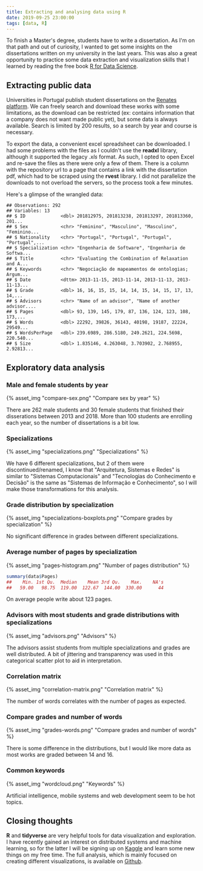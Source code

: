 ```yaml
---
title: Extracting and analysing data using R
date: 2019-09-25 23:00:00
tags: [data, R]
---
```


To finish a Master's degree, students have to write a dissertation. As I'm on that path and out of curiosity, I wanted to get some insights on the dissertations written on my university in the last years. This was also a great opportunity to practice some data extraction and visualization skills that I learned by reading the free book [R for Data Science](https://r4ds.had.co.nz).

## Extracting public data

Universities in Portugal publish student dissertations on the [Renates platform](https://renates.dgeec.mec.pt). We can freely search and download these works with some limitations, as the download can be restricted (ex: contains information that a company does not want made public yet), but some data is always available. Search is limited by 200 results, so a search by year and course is necessary.

To export the data, a convenient excel spreadsheet can be downloaded. I had some problems with the files as I couldn't use the **readxl** library, although it supported the legacy *.xls* format. As such, I opted to open Excel and re-save the files as there were only a few of them. There is a column with the repository url to a page that contains a link with the dissertation pdf, which had to be scraped using the **rvest** library. I did not parallelize the downloads to not overload the servers, so the process took a few minutes.

Here's a glimpse of the wrangled data:

```
## Observations: 292
## Variables: 13
## $ ID             <dbl> 201812975, 201813238, 201813297, 201813360, 201...
## $ Sex            <chr> "Feminino", "Masculino", "Masculino", "Feminino...
## $ Nationality    <chr> "Portugal", "Portugal", "Portugal", "Portugal",...
## $ Specialization <chr> "Engenharia de Software", "Engenharia de Softwa...
## $ Title          <chr> "Evaluating the Combination of Relaxation and A...
## $ Keywords       <chr> "Negociação de mapeamentos de ontologias; Argum...
## $ Date           <dttm> 2013-11-15, 2013-11-14, 2013-11-13, 2013-11-13...
## $ Grade          <dbl> 16, 16, 15, 15, 14, 14, 15, 14, 15, 17, 13, 14,...
## $ Advisors       <chr> "Name of an advisor", "Name of another advisor....
## $ Pages          <dbl> 93, 139, 145, 179, 87, 136, 124, 123, 108, 173,...
## $ Words          <dbl> 22292, 39826, 36143, 40198, 19187, 22224, 29549...
## $ WordsPerPage   <dbl> 239.6989, 286.5180, 249.2621, 224.5698, 220.540...
## $ Size           <dbl> 1.835146, 4.263048, 3.703902, 2.768955, 2.92813...
```

## Exploratory data analysis

### Male and female students by year

{% asset_img "compare-sex.png" "Compare sex by year" %}

There are 262 male students and 30 female students that finished their disserations between 2013 and 2018. More than 100 students are enrolling each year, so the number of dissertations is a bit low.

### Specializations

{% asset_img "specializations.png" "Specializations" %}

We have 6 different specializations, but 2 of them were discontinued/renamed, I know that "Arquitetura, Sistemas e Redes" is similar to "Sistemas Computacionais" and "Tecnologias do Conhecimento e Decisão" is the same as "Sistemas de Informação e Conhecimento", so I will make those transformations for this analysis.

### Grade distribution by specialization

{% asset_img "specializations-boxplots.png" "Compare grades by specialization" %}

No significant difference in grades between different specializations.

### Average number of pages by specialization

{% asset_img "pages-histogram.png" "Number of pages distribution" %}

``` r
summary(data$Pages)
##    Min. 1st Qu.  Median    Mean 3rd Qu.    Max.    NA's 
##   59.00   98.75  119.00  122.67  144.00  330.00      44
```

On average people write about 123 pages.

### Advisors with most students and grade distributions with specializations

{% asset_img "advisors.png" "Advisors" %}

The advisors assist students from multiple specializations and grades are well distributed. A bit of jittering and transparency was used in this categorical scatter plot to aid in interpretation.

### Correlation matrix

{% asset_img "correlation-matrix.png" "Correlation matrix" %}

The number of words correlates with the number of pages as expected.

### Compare grades and number of words

{% asset_img "grades-words.png" "Compare grades and number of words" %}

There is some difference in the distributions, but I would like more data as most works are graded between 14 and 16.

### Common keywords

{% asset_img "wordcloud.png" "Keywords" %}

Artificial intelligence, mobile systems and web development seem to be hot topics.

## Closing thoughts

**R** and **tidyverse** are very helpful tools for data visualization and exploration. I have recently gained an interest on distributed systems and machine learning, so for the latter I will be signing up on [Kaggle](https://www.kaggle.com) and learn some new things on my free time. The full analysis, which is mainly focused on creating different visualizations, is available on [Github](https://github.com/ruial/dissertations-eda).
